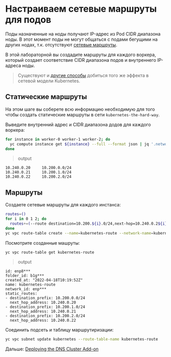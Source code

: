 # Настраиваем сетевые маршруты для подов

Поды назначенные на ноды получают IP-адрес из Pod CIDR диапазона ноды. В этот момент поды не могут общаться с подами
бегущими на других нодах, т.к. отсутствуют [сетевые маршруты](https://cloud.yandex.ru/docs/vpc/concepts/static-routes).

В этой лабораторной вы создадите маршруты для каждого воркера, который создает соответствие CIDR диапазона подов и
внутреннего IP-адреса ноды.

> Существуют
> и [другие способы](https://kubernetes.io/docs/concepts/cluster-administration/networking/#how-to-achieve-this)
> добиться
> того же эффекта в сетевой модели Kubernetes.

## Статические маршруты

На этом шаге вы соберете всю информацию необходимую для того чтобы создать статические маршруты в
сети `kubernetes-the-hard-way`.

Выведите внутренний адрес и CIDR диапазона додов для каждого воркера:

```bash
for instance in worker-0 worker-1 worker-2; do
  yc compute instance get ${instance} --full --format json | jq '.network_interfaces[0].primary_v4_address.address+"\t"+.metadata."pod-cidr"' -r
done 
```

> output

```
10.240.0.20     10.200.0.0/24
10.240.0.21     10.200.1.0/24
10.240.0.22     10.200.2.0/24
```

## Маршруты

Создаете сетевые маршруты для каждого инстанса:

```bash
routes=()
for i in 0 1 2; do
  routes+=(--route destination=10.200.${i}.0/24,next-hop=10.240.0.2${i})
done
yc vpc route-table create --name=kubernetes-route --network-name=kubernetes-the-hard-way ${routes[@]}
```

Посмотрите созданные машруты:

```bash
yc vpc route-table get kubernetes-route
```

> output

```
id: enp8***
folder_id: b1g***
created_at: "2022-04-18T10:19:52Z"
name: kubernetes-route
network_id: enp***
static_routes:
- destination_prefix: 10.200.0.0/24
  next_hop_address: 10.240.0.20
- destination_prefix: 10.200.1.0/24
  next_hop_address: 10.240.0.21
- destination_prefix: 10.200.2.0/24
  next_hop_address: 10.240.0.22
```

Соединить подсеть и таблицу маршрутиризации:

```bash
yc vpc subnet update kubernetes --route-table-name kubernetes-route
```

Дальше: [Deploying the DNS Cluster Add-on](12-dns-addon.md)
